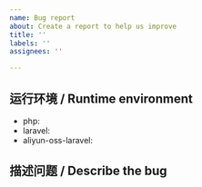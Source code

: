 ```yaml
---
name: Bug report
about: Create a report to help us improve
title: ''
labels: ''
assignees: ''

---
```


## 运行环境 / Runtime environment

* php: 
* laravel: 
* aliyun-oss-laravel: 

## 描述问题 / Describe the bug





<!--
描述你的问题，报错 **贴截图** 粘贴或者贴具体信息，提供 **必要的代码段** ，  
如果你不提供相关的代码，我不会做任何应答，直接 close，感谢！  
Description of your problem, Error posting screenshot to paste or paste specific information, Provide the necessary code snippets,  
If you don't provide the relevant code, I will not do any reply, just close, thank you!
-->
